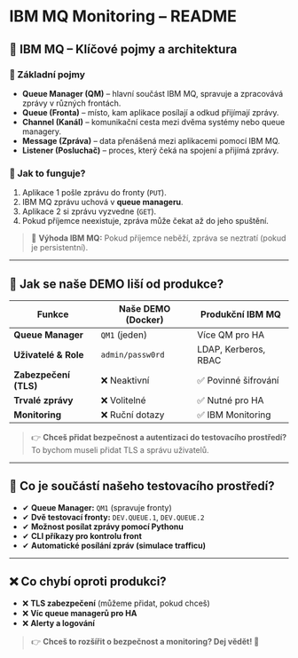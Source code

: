# IBM MQ Monitoring – README

## 📌 IBM MQ – Klíčové pojmy a architektura

### 🔹 Základní pojmy
- **Queue Manager (QM)** – hlavní součást IBM MQ, spravuje a zpracovává zprávy v různých frontách.
- **Queue (Fronta)** – místo, kam aplikace posílají a odkud přijímají zprávy.
- **Channel (Kanál)** – komunikační cesta mezi dvěma systémy nebo queue managery.
- **Message (Zpráva)** – data přenášená mezi aplikacemi pomocí IBM MQ.
- **Listener (Posluchač)** – proces, který čeká na spojení a přijímá zprávy.

### 🔹 Jak to funguje?
1. Aplikace 1 pošle zprávu do fronty (`PUT`).
2. IBM MQ zprávu uchová v **queue manageru**.
3. Aplikace 2 si zprávu vyzvedne (`GET`).
4. Pokud příjemce neexistuje, zpráva může čekat až do jeho spuštění.

> 📌 **Výhoda IBM MQ:** Pokud příjemce neběží, zpráva se neztratí (pokud je persistentní).

---

## 🔹 Jak se naše DEMO liší od produkce?

| **Funkce**             | **Naše DEMO (Docker)** | **Produkční IBM MQ** |
|-----------------------|----------------------|---------------------|
| **Queue Manager**     | `QM1` (jeden)        | Více QM pro HA     |
| **Uživatelé & Role**  | `admin/passw0rd`     | LDAP, Kerberos, RBAC |
| **Zabezpečení (TLS)** | ❌ Neaktivní         | ✅ Povinné šifrování |
| **Trvalé zprávy**     | ❌ Volitelné         | ✅ Nutné pro HA |
| **Monitoring**        | ❌ Ruční dotazy      | ✅ IBM Monitoring |

> 👉 **Chceš přidat bezpečnost a autentizaci do testovacího prostředí?** To bychom museli přidat TLS a správu uživatelů.

---

## 🔹 Co je součástí našeho testovacího prostředí?
- ✔ **Queue Manager:** `QM1` (spravuje fronty)
- ✔ **Dvě testovací fronty:** `DEV.QUEUE.1`, `DEV.QUEUE.2`
- ✔ **Možnost posílat zprávy pomocí Pythonu**
- ✔ **CLI příkazy pro kontrolu front**
- ✔ **Automatické posílání zpráv (simulace trafficu)**

---

## ❌ Co chybí oproti produkci?
- ❌ **TLS zabezpečení** (můžeme přidat, pokud chceš)
- ❌ **Víc queue managerů pro HA**
- ❌ **Alerty a logování**

> 👉 **Chceš to rozšířit o bezpečnost a monitoring? Dej vědět! 🚀**

